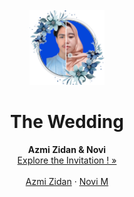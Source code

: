 <div id="top"></div>
<!--
*** Thanks for checking out our wedding invitation template.
*** Don't forget to give the project a star!
*** Thanks again! Now go create something AMAZING! :D
-->


<!-- PROJECT LOGO -->
<br />
<div align="center">
  <a href="https://rizapahlevi23.github.io/zidannopiwedding/">
    <img src="images/readme/half%20circle.png" alt="Logo" width="120" height="120">
  </a>

  <h1 align="center">The Wedding</h1>

  <p align="center">
    <strong>Azmi Zidan & Novi</strong>
    <br />
    <a href="https://rizapahlevi23.github.io/zidannopiwedding/">Explore the Invitation ! »</a>
    <br />
    <br />
    <a href="">Azmi Zidan</a>
    ·
    <a href="">Novi M</a>
  </p>
</div>

